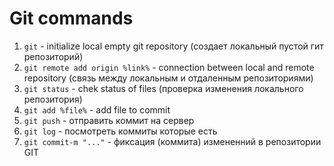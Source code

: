 # Git commands
1. ```git``` - initialize local empty git repository (создает локальный пустой гит репозиторий)
2. ```git remote add origin %link%``` - connection between local and remote repository (связь между локальным и отдаленным репозиториями)
3. ```git status``` - chek status of files (проверка изменения локального репозитория)
4. ```git add %file%``` - add file to commit 
5. ```git push``` - отправить коммит на сервер
6. ```git log``` - посмотреть коммиты которые есть
7. ```git commit-m "..."``` - фиксация (коммита) измененний в репозитории GIT 